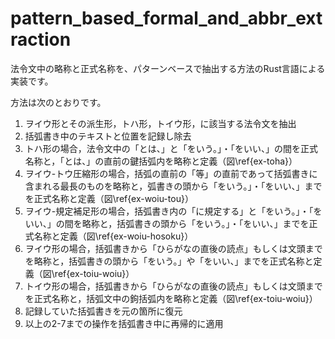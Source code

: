 # pattern_based_formal_and_abbr_extraction

法令文中の略称と正式名称を、パターンベースで抽出する方法のRust言語による実装です。

方法は次のとおりです。

1. ヲイウ形とその派生形，トハ形，トイウ形，に該当する法令文を抽出
2. 括弧書き中のテキストと位置を記録し除去
3. トハ形の場合，法令文中の「とは、」と「をいう。」・「をいい、」の間を正式名称と，「とは、」の直前の鍵括弧内を略称と定義（図\ref{ex-toha}）
4. ヲイウ-トウ圧縮形の場合，括弧の直前の「等」の直前であって括弧書きに含まれる最長のものを略称と，弧書きの頭から「をいう。」・「をいい、」までを正式名称と定義（図\ref{ex-woiu-tou}）
5. ヲイウ-規定補足形の場合，括弧書き内の「に規定する」と「をいう。」・「をいい、」の間を略称と，括弧書きの頭から「をいう。」・「をいい、」までを正式名称と定義（図\ref{ex-woiu-hosoku}）
6. ヲイウ形の場合，括弧書きから「ひらがなの直後の読点」もしくは文頭までを略称と，括弧書きの頭から「をいう。」や「をいい、」までを正式名称と定義（図\ref{ex-toiu-woiu}）
7. トイウ形の場合，括弧書きから「ひらがなの直後の読点」もしくは文頭までを正式名称と，括弧文中の鉤括弧内を略称と定義（図\ref{ex-toiu-woiu}）
8. 記録していた括弧書きを元の箇所に復元
9. 以上の2-7までの操作を括弧書き中に再帰的に適用
